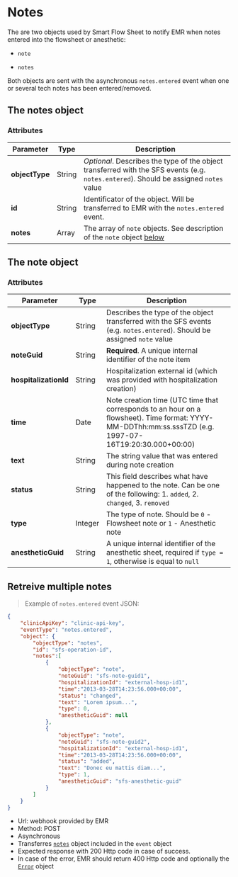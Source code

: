 # Notes

The are two objects used by Smart Flow Sheet to notify EMR when notes entered into the flowsheet or anesthetic:

* `note`

* `notes`

Both objects are sent with the asynchronous `notes.entered` event when one or several tech notes has been entered/removed.

## The notes object

### Attributes

Parameter | Type | Description
---------- | ------- | -------
**objectType** | String | *Optional*. Describes the type of the object transferred with the SFS events (e.g. `notes.entered`). Should be assigned `notes` value
**id** | String | Identificator of the object. Will be transferred to EMR with the `notes.entered` event.
**notes** | Array | The array of `note` objects. See description of the `note` object [below](#the-note-object)


## The note object

### Attributes

Parameter | Type | Description
---------- | ------- | -------
**objectType** | String | Describes the type of the object transferred with the SFS events (e.g. `notes.entered`). Should be assigned `note` value
**noteGuid** | String | **Required**. A unique internal identifier of the note item
**hospitalizationId** | String | Hospitalization external id (which was provided with hospitalization creation)
**time** | Date | Note creation time (UTC time that corresponds to an hour on a flowsheet). Time format: YYYY-MM-DDThh:mm:ss.sssTZD (e.g. 1997-07-16T19:20:30.000+00:00)
**text** | String | The string value that was entered during note creation
**status** | String | This field describes what have happened to the note. Can be one of the following: 1. `added`, 2. `changed`, 3. `removed`
**type** | Integer | The type of note. Should be `0` - Flowsheet note or `1` - Anesthetic note
**anestheticGuid** | String | A unique internal identifier of the anesthetic sheet, required if `type = 1`, otherwise is equal to `null`

## Retreive multiple notes

> Example of `notes.entered` event JSON:

```json
{
    "clinicApiKey": "clinic-api-key",
    "eventType": "notes.entered",
    "object": {
	    "objectType": "notes",
		"id": "sfs-operation-id",
		"notes":[
	        {
	            "objectType": "note",
	            "noteGuid": "sfs-note-guid1",
	            "hospitalizationId": "external-hosp-id1",
	            "time":"2013-03-28T14:23:56.000+00:00",
	            "status": "changed",
	            "text": "Lorem ipsum...",
                "type": 0,
                "anestheticGuid": null
	        },
	        {
	            "objectType": "note",
	            "noteGuid": "sfs-note-guid2",
	            "hospitalizationId": "external-hosp-id1",
	            "time":"2013-03-28T14:23:56.000+00:00",
	            "status": "added",
	            "text": "Donec eu mattis diam...",
                "type": 1,
                "anestheticGuid": "sfs-anesthetic-guid"
	        }		
		]
	}
}
```

* Url: webhook provided by EMR
* Method: POST
* Asynchronous 
* Transferres [`notes`](#the-notes-object) object included in the `event` object
* Expected response with 200 Http code in case of success.
* In case of the error, EMR should return 400 Http code and optionally the [`Error`](#the-error-object) object